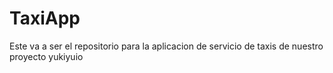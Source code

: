 # TaxiApp
Este va a ser el repositorio para la aplicacion de servicio de taxis de nuestro proyecto
yukiyuio